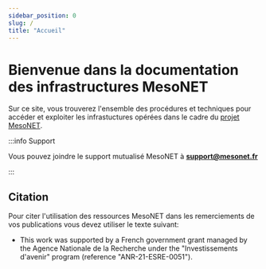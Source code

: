 ```yaml
---
sidebar_position: 0
slug: /
title: "Accueil"
---
```



<!-- > [!WARNING]  
> **Attention : le portail (acces.mesonet.fr) sera en maintenance le 12 novembre 2024. Des perturbations sont à prévoir.** -->


# Bienvenue dans la documentation des infrastructures MesoNET

Sur ce site, vous trouverez l'ensemble des procédures et techniques pour accéder et exploiter les infrastuctures opérées dans le cadre du [projet MesoNET](https://mesonet.fr).

:::info Support

Vous pouvez joindre le support mutualisé MesoNET à [**support@mesonet.fr**](mailto:support@mesonet.fr)

:::



## Citation

Pour citer l'utilisation des ressources MesoNET dans les remerciements de vos publications vous devez utiliser le texte suivant:

* This work was supported by a French government grant managed by the Agence Nationale de la Recherche  under the "Investissements d'avenir" program (reference "ANR-21-ESRE-0051").
